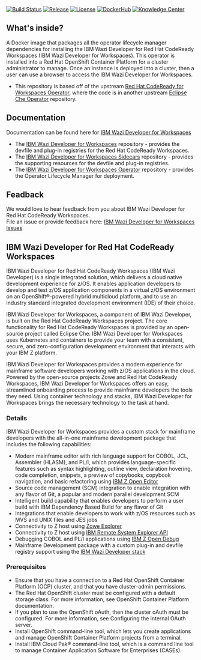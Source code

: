 [![Build Status](https://travis-ci.com/IBM/wazi-codeready-workspaces-operator.svg?branch=main)](https://travis-ci.com/IBM/wazi-codeready-workspaces-operator)
[![Release](https://img.shields.io/github/release/IBM/wazi-codeready-workspaces-operator.svg)](../../releases/latest)
[![License](https://img.shields.io/github/license/IBM/wazi-codeready-workspaces-operator)](LICENSE)
[![DockerHub](https://img.shields.io/badge/DockerHub-Operator-blue?color=3498db)](https://hub.docker.com/repository/docker/ibmcom/wazi-code-operator-catalog)
[![Knowledge Center](https://img.shields.io/badge/Knowledge%20Center-blue?color=1f618d)](https://www.ibm.com/support/knowledgecenter/SSCH39)

## What's inside?
  
A Docker image that packages all the operator lifecycle manager dependencies for installing the IBM Wazi Developer for Red Hat CodeReady Workspaces (IBM Wazi Developer for Workspaces). This operator is installed into a Red Hat OpenShift Container Platform for a cluster administrator to manage. Once an instance is deployed into a cluster, then a user can use a browser to access the IBM Wazi Developer for Workspaces.

- This repository is based off of the upstream [Red Hat CodeReady for Workspaces Operator](https://github.com/redhat-developer/codeready-workspaces-operator), where the code is in another upstream [Eclipse Che Operator](https://github.com/eclipse/che-operator/) repository.
  
## Documentation
  
Documentation can be found here for [IBM Wazi Developer for Workspaces](https://www.ibm.com/support/knowledgecenter/SSCH39)  
  
* The [IBM Wazi Developer for Workspaces](https://github.com/ibm/wazi-codeready-workspaces) repository - provides the devfile and plug-in registries for the Red Hat CodeReady Workspaces.
* The [IBM Wazi Developer for Workspaces Sidecars](https://github.com/ibm/wazi-codeready-workspaces-sidecars) repository - provides the supporting resources for the devfile and plug-in registries.
* The [IBM Wazi Developer for Workspaces Operator](https://github.com/ibm/wazi-codeready-workspaces-operator) repository - provides the Operator Lifecycle Manager for deployment.
  
## Feadback
  
We would love to hear feedback from you about IBM Wazi Developer for Red Hat CodeReady Workspaces.  
File an issue or provide feedback here: [IBM Wazi Developer for Workspaces Issues](https://github.com/IBM/wazi-codeready-workspaces/issues)

## IBM Wazi Developer for Red Hat CodeReady Workspaces
IBM Wazi Developer for Red Hat CodeReady Workspaces (IBM Wazi Developer) is a single integrated solution, which delivers a cloud native development experience for z/OS. It enables application developers to develop and test z/OS application components in a virtual z/OS environment on an OpenShift®-powered hybrid multicloud platform, and to use an industry standard integrated development environment (IDE) of their choice. 
  
IBM Wazi Developer for Workspaces, a component of IBM Wazi Developer, is built on the Red Hat CodeReady Workspaces project. The core functionality for Red Hat CodeReady Workspaces is provided by an open-source project called Eclipse Che. IBM Wazi Developer for Workspaces uses Kubernetes and containers to provide your team with a consistent, secure, and zero-configuration development environment that interacts with your IBM Z platform.  
  
IBM Wazi Developer for Workspaces provides a modern experience for mainframe software developers working with z/OS applications in the cloud. Powered by the open-source projects Zowe and Red Hat CodeReady Workspaces, IBM Wazi Developer for Workspaces offers an easy, streamlined onboarding process to provide mainframe developers the tools they need. Using container technology and stacks, IBM Wazi Developer for Workspaces brings the necessary technology to the task at hand.

### Details
IBM Wazi Developer for Workspaces provides a custom stack for mainframe developers with the all-in-one mainframe development package that includes the following capabilities:

- Modern mainframe editor with rich language support for COBOL, JCL, Assembler (HLASM), and PL/I, which provides language-specific features such as syntax highlighting, outline view, declaration hovering, code completion, snippets, a preview of copybooks, copybook navigation, and basic refactoring using [IBM Z Open Editor](https://marketplace.visualstudio.com/items?itemName=IBM.zopeneditor)
- Source code management (SCM) integration to enable integration with any flavor of Git, a popular and modern parallel development SCM
- Intelligent build capability that enables developers to perform a user build with IBM Dependency Based Build for any flavor of Git
- Integrations that enable developers to work with z/OS resources such as MVS and UNIX files and JES jobs
- Connectivity to Z host using [Zowe Explorer](https://marketplace.visualstudio.com/items?itemName=Zowe.vscode-extension-for-zowe)
- Connectivity to Z host using [IBM Remote System Explorer API](https://ibm.github.io/zopeneditor-about/Docs/interact_zos_overview.html)
- Debugging COBOL and PL/I applications using [IBM Z Open Debug](https://developer.ibm.com/mainframe/2020/06/12/introducing-ibm-z-open-debug/)
- Mainframe Development package with a custom plug-in and devfile registry support using the [IBM Wazi Developer stack](https://github.com/IBM/wazi-codeready-workspaces)

### Prerequisites
- Ensure that you have a connection to a Red Hat OpenShift Container Platform (OCP) cluster, and that you have cluster-admin permissions.
- The Red Hat OpenShift cluster must be configured with a default storage class. For more information, see OpenShift Container Platform documentation.
- If you plan to use the OpenShift oAuth, then the cluster oAuth must be configured. For more information, see Configuring the internal OAuth server.
- Install OpenShift command-line tool, which lets you create applications and manage OpenShift Container Platform projects from a terminal.
- Install IBM Cloud Pak® command-line tool, which is a command line tool to manage Container Application Software for Enterprises (CASEs).
